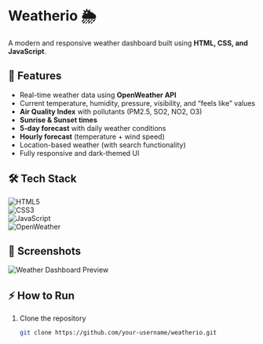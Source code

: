 # Weatherio 🌦️

A modern and responsive weather dashboard built using **HTML, CSS, and JavaScript**.

## 🚀 Features

- Real-time weather data using **OpenWeather API**
- Current temperature, humidity, pressure, visibility, and “feels like” values
- **Air Quality Index** with pollutants (PM2.5, SO2, NO2, O3)
- **Sunrise & Sunset times**
- **5-day forecast** with daily weather conditions
- **Hourly forecast** (temperature + wind speed)
- Location-based weather (with search functionality)
- Fully responsive and dark-themed UI

## 🛠️ Tech Stack

![HTML5](https://img.shields.io/badge/HTML5-E34F26?style=for-the-badge&logo=html5&logoColor=white) <br>
![CSS3](https://img.shields.io/badge/CSS3-1572B6?style=for-the-badge&logo=css3&logoColor=white)  <br>
![JavaScript](https://img.shields.io/badge/JavaScript-F7DF1E?style=for-the-badge&logo=javascript&logoColor=black) <br>
![OpenWeather](https://img.shields.io/badge/OpenWeather-FF4F00?style=for-the-badge&logo=openweathermap&logoColor=white)


## 📸 Screenshots

![Weather Dashboard Preview](./screenshot.png)

## ⚡ How to Run

1. Clone the repository
   ```bash
   git clone https://github.com/your-username/weatherio.git
